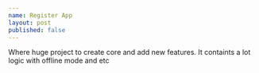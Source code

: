 ```yaml
---
name: Register App
layout: post
published: false
---
```

Where huge project to create core and add new features. It containts a lot logic with offline mode and etc